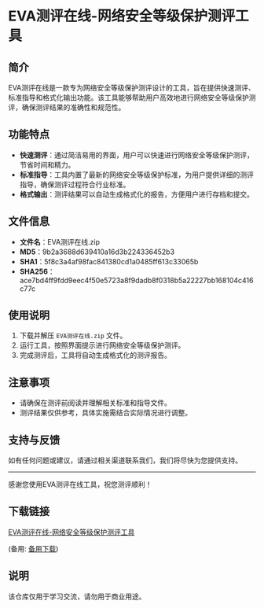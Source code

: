 # EVA测评在线-网络安全等级保护测评工具

## 简介

EVA测评在线是一款专为网络安全等级保护测评设计的工具，旨在提供快速测评、标准指导和格式化输出功能。该工具能够帮助用户高效地进行网络安全等级保护测评，确保测评结果的准确性和规范性。

## 功能特点

- **快速测评**：通过简洁易用的界面，用户可以快速进行网络安全等级保护测评，节省时间和精力。
- **标准指导**：工具内置了最新的网络安全等级保护标准，为用户提供详细的测评指导，确保测评过程符合行业标准。
- **格式输出**：测评结果可以自动生成格式化的报告，方便用户进行存档和提交。

## 文件信息

- **文件名**：EVA测评在线.zip
- **MD5**：9b2a3688d639410a16d3b224336452b3
- **SHA1**：5f8c3a4af98fac841380cd1a0485ff613c33065b
- **SHA256**：ace7bd4ff9fdd9eec4f50e5723a8f9dadb8f0318b5a22227bb168104c416c77c

## 使用说明

1. 下载并解压 `EVA测评在线.zip` 文件。
2. 运行工具，按照界面提示进行网络安全等级保护测评。
3. 完成测评后，工具将自动生成格式化的测评报告。

## 注意事项

- 请确保在测评前阅读并理解相关标准和指导文件。
- 测评结果仅供参考，具体实施需结合实际情况进行调整。

## 支持与反馈

如有任何问题或建议，请通过相关渠道联系我们，我们将尽快为您提供支持。

---

感谢您使用EVA测评在线工具，祝您测评顺利！

## 下载链接
[EVA测评在线-网络安全等级保护测评工具](https://pan.quark.cn/s/45dc76d12b5d) 

(备用: [备用下载](https://pan.baidu.com/s/1wjt5KQfTjCDMZGTesYG9GA?pwd=1234))

## 说明

该仓库仅用于学习交流，请勿用于商业用途。
